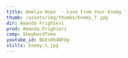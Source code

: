 ```yaml
---
title: Amelia Hope  - Love From Your Enemy
thumb: /assets/img/thumbs/Enemy_T.jpg
dir: Amanda Frighieri
prod: Amanda Frighieri
comp: ShepherdTone
youtube_id: BGEs8h4NFQg
stills: Enemy_1.jpg
---
```


